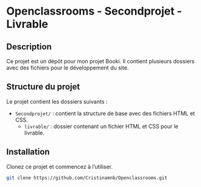 # Openclassrooms - Secondprojet - Livrable

## Description

Ce projet est un dépôt pour mon projet Booki. Il contient plusieurs dossiers avec des fichiers pour le développement du site.

## Structure du projet

Le projet contient les dossiers suivants :
- `Secondprojet/` : contient la structure de base avec des fichiers HTML et CSS.
    - `livrable/` : dossier contenant un fichier HTML et CSS pour le livrable.

## Installation

Clonez ce projet et commencez à l’utiliser.

```bash
git clone https://github.com/Cristinamnb/Openclassrooms.git